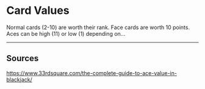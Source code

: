 # Card Values

Normal cards (2-10) are worth their rank.
Face cards are worth 10 points.
Aces can be high (11) or low (1) depending on...

---

## Sources

<https://www.33rdsquare.com/the-complete-guide-to-ace-value-in-blackjack/>
